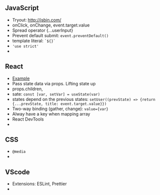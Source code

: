 ## JavaScript
* Tryout: http://jsbin.com/
* onClick, onChange, event.target.value
* Spread operator {...userInput} 
* Prevent default submit: `event.preventDefault()`
* template literal: ``` `${}` ```
* `'use strict'`
* 

## React
* [Example](https://github.com/roytrust/React/tree/main/Section%208/code/08-finished)
* Pass state data via props. Lifting state up
* props.children, 
* sate: `const [var, setVar] = useState(var)`
* states depend on the previous states: `setUser((prevState) => {return {...prevState, title: event.target.value}})`
* Two-way binding (gather, change): `value={var}`
* Alway have a key when mapping array
* React DevTools
* 

## CSS
* `@media`
* 

## VScode
* Extensions: ESLint, Prettier
* 

